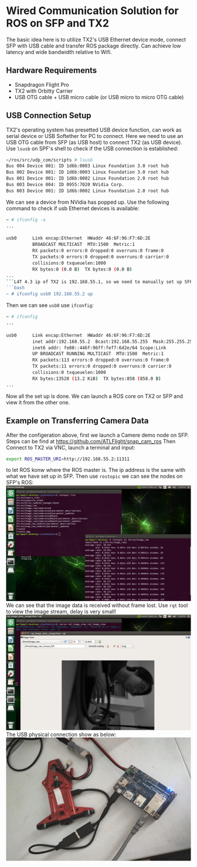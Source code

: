 # Wired Communication Solution for ROS on SFP and TX2
The basic idea here is to utilize TX2's USB Ethernet device mode, connect SFP with USB cable and transfer ROS package directly. Can achieve low latency and wide bandwidth relative to Wifi.

## Hardware Requirements
- Snapdragon Flight Pro
- TX2 with Orbitty Carrier
- USB OTG cable + USB micro cable (or USB micro to micro OTG cable)

## USB Connection Setup
TX2's operating system has presetted USB device function, can work as serial device or USB Softether for PC to connect. Here we need to use an USB OTG cable from SFP (as USB host) to connect TX2 (as USB device). Use `lsusb` on SPF's shell to check if the USB connection is established:
```bash
~/ros/src/udp_com/scripts # lsusb
Bus 004 Device 001: ID 1d6b:0003 Linux Foundation 3.0 root hub
Bus 002 Device 001: ID 1d6b:0003 Linux Foundation 3.0 root hub
Bus 001 Device 001: ID 1d6b:0002 Linux Foundation 2.0 root hub
Bus 003 Device 004: ID 0955:7020 NVidia Corp.
Bus 003 Device 001: ID 1d6b:0002 Linux Foundation 2.0 root hub
```
We can see a device from NVidia has popped up. Use the following command to check if usb Ethernet devices is available:
```bash
~ # ifconfig -a
...

usb0      Link encap:Ethernet  HWaddr 46:6F:96:F7:6D:2E
          BROADCAST MULTICAST  MTU:1500  Metric:1
          RX packets:0 errors:0 dropped:0 overruns:0 frame:0
          TX packets:0 errors:0 dropped:0 overruns:0 carrier:0
          collisions:0 txqueuelen:1000
          RX bytes:0 (0.0 B)  TX bytes:0 (0.0 B)
...
```L4T 4.3 ip of TX2 is 192.168.55.1, so we need to manually set up SFP's ip in the same ip segment with TX2:
```bash
~ # ifconfig usb0 192.168.55.2 up
```
Then we can see `usb0` use `ifconfig`:
```bash
~ # ifconfig
...

usb0      Link encap:Ethernet  HWaddr 46:6F:96:F7:6D:2E
          inet addr:192.168.55.2  Bcast:192.168.55.255  Mask:255.255.255.0
          inet6 addr: fe80::446f:96ff:fef7:6d2e/64 Scope:Link
          UP BROADCAST RUNNING MULTICAST  MTU:1500  Metric:1
          RX packets:113 errors:0 dropped:0 overruns:0 frame:0
          TX packets:11 errors:0 dropped:0 overruns:0 carrier:0
          collisions:0 txqueuelen:1000
          RX bytes:13528 (13.2 KiB)  TX bytes:858 (858.0 B)
...
```
Now all the set up is done. We can launch a ROS core on TX2 or SFP and view it from the other one.

## Example on Transferring Camera Data
After the configeration above, first we launch a Camere demo node on SFP. Steps can be find at https://github.com/ATLFlight/snap_cam_ros 
Then Connect to TX2 via VNC, launch a terminal and input:
```bash
export ROS_MASTER_URI=http://192.168.55.2:11311
```
to let ROS konw where the ROS master is. The ip address is the same with what we have set up in SFP.
Then use `rostopic` we can see the nodes on SFP's ROS:
![result1](./pic/Screenshot1.png)
We can see that the image data is received without frame lost.
Use `rqt` tool to view the image stream, delay is very small!
![result2](./pic/Screenshot2.png)
The USB physical connection show as below:
![con1](./pic/Connection.jpg)
